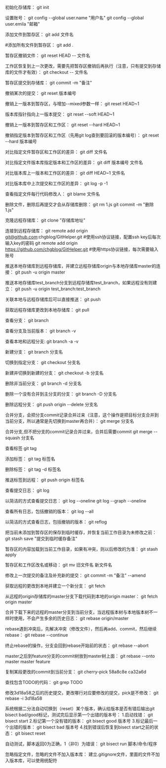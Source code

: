 初始化存储库：
git init

设置账号：
git config --global user.name "用户名"
git config --global user.emila "邮箱"

添加文件到暂存区：
git add 文件名

#添加所有文件到暂存区：
git add .

暂存区撤销文件：
git reset HEAD -- 文件名

工作区恢复到上一次更改，需要先把暂存区撤销后再执行（注意，只有提交到存储库的文件才有效）：
git checkout -- 文件名

暂存区提交到存储库：
git commit -m "备注"

撤销某次的提交：
git reset 版本编号

撤销上一版本到暂存区，与增加--mixed参数一样：
git reset HEAD~1

版本库指针指向上一版本提交：
git reset --soft HEAD~1

撤销上一版本到暂存区和工作区：
git reset --hard HEAD~1

撤销指定版本到暂存区和工作区（先用git log查到要回滚的版本编号）：
git reset --hard 版本编号

对比指定文件暂存区和工作区的差异：
git diff 文件名

对比指定文件版本库指定版本和工作区的差异：
git diff 版本编号 文件名

对比版本库上一版本和工作区的差异：
git diff HEAD~1 文件名

对比版本库中上次提交和工作区的差异：
git log -p -1

查看指定文件每行代码修改人：
git blame 文件名

删除文件，删除后再提交才会从存储库删除：
git rm 1.js
git commit -m "删除1.js"

克隆远程存储库：
git clone "存储库地址"

连接到远程存储库：
git remote add origin git@github.com:chgblog/GitHelper.git		#使用ssh协议链接，配置ssh key后每次输入key的密码
git remote add origin https://github.com/chgblog/GitHelper.git  #使用https协议链接，每次需要输入账号

推送本地存储库到远程存储库，并建立远程存储库origin与本地存储库master的连接：
git push -u origin master

推送本地存储库test_branch分支到远程存储库test_branch，如果远程没有则建立：
git push -u origin test_branch:test_branch

关联本地与远程存储库后可以直接推送：
git push

获取远程存储库更改到本地存储库：
git pull

查看分支：
git branch

查看分支及当前版本：
git branch -v

查看本地和远程分支:
git branch -a -v

新建分支：
git branch 分支名

切换到指定分支：
git checkout 分支名

新建并切换到新建的分支：
git checkout -b 分支名

删除非当前分支：
git branch -d 分支名

删除一个没有合并到主分支的分支：
git branch -D 分支名

删除远程分支：
git push origin --delete 分支名

合并分支，会把分支commit记录合并过来（注意，这个操作是把目标分支合并到当前分支，所以通常是先切换到master再合并）：
git merge 分支名

合并分支,但不把分支的commit记录合并过来，合并后需要commit
git merge --squash 分支名

查看标签
git tag

添加标签：
git tag 标签名

删除标签：
git tag -d 标签名

推送标签到远程：
git push origin 标签名

查看提交日志：
git log

以简洁的方式查看提交日志：
git log --oneline
git log --graph --oneline

查看所有日志，包括撤销的版本：
git log --all

以简洁的方式查看日志，包括撤销的版本：
git reflog

把当前未添加到暂存区的保存到临时缓存，并恢复当前工作目录为未修改之前：
git stash save "提交到临时缓存备注"

暂存区的内容加载到当前工作目录，如果有冲突，则以后修改的为准：
git stash apply

暂存区和工作区改名或移动：
git mv 旧文件名 新文件名

修改上一次提交的备注及补充新的提交：
git commit -m "备注" --amend

获取远程的更改到本地并建立一个新分支：
git fetch

从远程的origin存储库的master分支下载代码到本地的origin master：
git fetch origin master

合并下载下来的远程的master分支到当前分支，当远程版本树与本地版本树不一样时使用，不会产生多余的历史日志：
git rebase origin/master

rebase遇到冲突后，先解决冲突（修改文件），然后再add、commit，然后继续rebase：
git rebase --continue

终止rebase的操作，分支会回到rebase开始前的状态：
git rebase --abort

master之后到feature分支的commit树放到master树上面：
git rebase --onto master master feature

复制某段更改的commit到当前分支：
git cherry-pick 58a8c8e ca32a6d

查找包含TODO的代码：
git grep TODO

修改3d18a58之后的历史提交，更改哪行对应要修改的提交，pick是不修改：
git rebase -i 3d18a58

系统根据二分法自动切换到（reset）某个版本，确认给版本是否有错后输出git bisect bad/good标记，测试完后显示第一个出错的版本号：
1.启动找错：
git bisect start
2.标记第一个没有错的版本：
git bisect good 版本号
3.标记最后一个出错的版本：
git bisect bad 版本号
4.找到错误后恢复到bisect start之前的状态：
git bisect reset

自动测试，脚本返回0为正确，1（非0）为错误：
git bisect run 脚本/命令/程序

忽略指定文件，忽略的文件不加入版本库：
建立.gitignore文件，里面的文件不加入版本库，可以使用统配符
